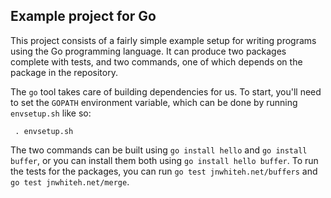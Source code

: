 ## Example project for Go

This project consists of a fairly simple example setup for writing programs
using the Go programming language. It can produce two packages complete with
tests, and two commands, one of which depends on the package in the repository.

The `go` tool takes care of building dependencies for us. To start, you'll need
to set the `GOPATH` environment variable, which can be done by running
`envsetup.sh` like so:

     . envsetup.sh

The two commands can be built using `go install hello` and `go install buffer`,
or you can install them both using `go install hello buffer`. To run the tests
for the packages, you can run `go test jnwhiteh.net/buffers` and `go test jnwhiteh.net/merge`.

